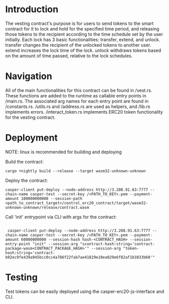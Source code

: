 # Introduction

The vesting contract's purpose is for users to send tokens to the smart contract for it to lock
and hold for the specified time period, and releasing those tokens to the recipient according to
the time schedule set by the user initially.  Each lock has 3 basic functionalities: transfer, extend, and unlock.  transfer changes the recipient of the unlocked tokens to another user.  extend increases the lock time of the lock.  unlock withdraws tokens based on the amount of time passed, relative to the lock schedules.  

# Navigation

All of the main functionalities for this contract can be found in /vest.rs.
These functions are added to the runtime as callable entry points in /main.rs.
The associated arg names for each entry point are found in /constants.rs.
/utils.rs and /address.rs are used as helpers, and /lib.rs implements errors.
/interact_token.rs implements ERC20 token functionality for the vesting contract.

# Deployment

NOTE: linux is recommended for building and deploying

Build the contract:
```
cargo +nightly build --release --target wasm32-unknown-unknown

```

Deploy the contract:

```
casper-client put-deploy --node-address http://3.208.91.63:7777 --chain-name casper-test --secret-key /<PATH_TO_KEY>.pem --payment-amount 100000000000 --session-path <path_to_contract_target>/control_erc20_contract/target/wasm32-unknown-unknown/release/contract.wasm

```

Call 'init' entrypoint via CLI with args for the contract: 

```

 casper-client put-deploy --node-address http://3.208.91.63:7777 --chain-name casper-test --secret-key /<PATH_TO_KEY>.pem --payment-amount 60000000000 --session-hash hash-<CONTRACT_HASH> --session-entry-point "init" --session-arg "scontract-hash:string='contract-package-wasm<CONTRACT_PACKAGE_HASH>'" --session-arg "token-hash:string='contract-b02ec9fe439a945bcc0cc4a786f22fab7ae41829e10ea029e6f82af1b3833b60'"

```

# Testing

Test tokens can be easily deployed using the casper-erc20-js-interface and CLI.